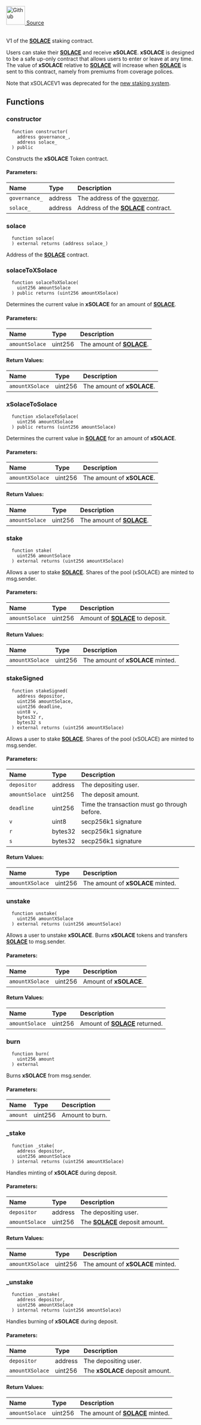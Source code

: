 <a href="https://github.com/solace-fi/solace-core/blob/main/contracts/staking/xSOLACEV1.sol"><img src="/img/github.svg" alt="Github" width="50px"/> Source</a><br/><br/>

V1 of the [**SOLACE**](./../SOLACE) staking contract.

Users can stake their [**SOLACE**](./../SOLACE) and receive **xSOLACE**. **xSOLACE** is designed to be a safe up-only contract that allows users to enter or leave at any time. The value of **xSOLACE** relative to [**SOLACE**](./../SOLACE) will increase when [**SOLACE**](./../SOLACE) is sent to this contract, namely from premiums from coverage polices.

Note that xSOLACEV1 was deprecated for the [new staking system](./xSOLACE).


## Functions
### constructor
```solidity
  function constructor(
    address governance_,
    address solace_
  ) public
```
Constructs the **xSOLACE** Token contract.


#### Parameters:
| Name | Type | Description                                                          |
| :--- | :--- | :------------------------------------------------------------------- |
| `governance_` | address | The address of the [governor](/docs/protocol/governance). |
| `solace_` | address | Address of the [**SOLACE**](./../SOLACE) contract. |

### solace
```solidity
  function solace(
  ) external returns (address solace_)
```
Address of the [**SOLACE**](./../SOLACE) contract.



### solaceToXSolace
```solidity
  function solaceToXSolace(
    uint256 amountSolace
  ) public returns (uint256 amountXSolace)
```
Determines the current value in **xSOLACE** for an amount of [**SOLACE**](./../SOLACE).


#### Parameters:
| Name | Type | Description                                                          |
| :--- | :--- | :------------------------------------------------------------------- |
| `amountSolace` | uint256 | The amount of [**SOLACE**](./../SOLACE). |

#### Return Values:
| Name                           | Type          | Description                                                                  |
| :----------------------------- | :------------ | :--------------------------------------------------------------------------- |
| `amountXSolace` | uint256 | The amount of **xSOLACE**. |

### xSolaceToSolace
```solidity
  function xSolaceToSolace(
    uint256 amountXSolace
  ) public returns (uint256 amountSolace)
```
Determines the current value in [**SOLACE**](./../SOLACE) for an amount of **xSOLACE**.


#### Parameters:
| Name | Type | Description                                                          |
| :--- | :--- | :------------------------------------------------------------------- |
| `amountXSolace` | uint256 | The amount of **xSOLACE**. |

#### Return Values:
| Name                           | Type          | Description                                                                  |
| :----------------------------- | :------------ | :--------------------------------------------------------------------------- |
| `amountSolace` | uint256 | The amount of [**SOLACE**](./../SOLACE). |

### stake
```solidity
  function stake(
    uint256 amountSolace
  ) external returns (uint256 amountXSolace)
```
Allows a user to stake [**SOLACE**](./../SOLACE).
Shares of the pool (xSOLACE) are minted to msg.sender.


#### Parameters:
| Name | Type | Description                                                          |
| :--- | :--- | :------------------------------------------------------------------- |
| `amountSolace` | uint256 | Amount of [**SOLACE**](./../SOLACE) to deposit. |

#### Return Values:
| Name                           | Type          | Description                                                                  |
| :----------------------------- | :------------ | :--------------------------------------------------------------------------- |
| `amountXSolace` | uint256 | The amount of **xSOLACE** minted. |

### stakeSigned
```solidity
  function stakeSigned(
    address depositor,
    uint256 amountSolace,
    uint256 deadline,
    uint8 v,
    bytes32 r,
    bytes32 s
  ) external returns (uint256 amountXSolace)
```
Allows a user to stake [**SOLACE**](./../SOLACE).
Shares of the pool (xSOLACE) are minted to msg.sender.


#### Parameters:
| Name | Type | Description                                                          |
| :--- | :--- | :------------------------------------------------------------------- |
| `depositor` | address | The depositing user. |
| `amountSolace` | uint256 | The deposit amount. |
| `deadline` | uint256 | Time the transaction must go through before. |
| `v` | uint8 | secp256k1 signature |
| `r` | bytes32 | secp256k1 signature |
| `s` | bytes32 | secp256k1 signature |

#### Return Values:
| Name                           | Type          | Description                                                                  |
| :----------------------------- | :------------ | :--------------------------------------------------------------------------- |
| `amountXSolace` | uint256 | The amount of **xSOLACE** minted. |

### unstake
```solidity
  function unstake(
    uint256 amountXSolace
  ) external returns (uint256 amountSolace)
```
Allows a user to unstake **xSOLACE**.
Burns **xSOLACE** tokens and transfers [**SOLACE**](./../SOLACE) to msg.sender.


#### Parameters:
| Name | Type | Description                                                          |
| :--- | :--- | :------------------------------------------------------------------- |
| `amountXSolace` | uint256 | Amount of **xSOLACE**. |

#### Return Values:
| Name                           | Type          | Description                                                                  |
| :----------------------------- | :------------ | :--------------------------------------------------------------------------- |
| `amountSolace` | uint256 | Amount of [**SOLACE**](./../SOLACE) returned. |

### burn
```solidity
  function burn(
    uint256 amount
  ) external
```
Burns **xSOLACE** from msg.sender.


#### Parameters:
| Name | Type | Description                                                          |
| :--- | :--- | :------------------------------------------------------------------- |
| `amount` | uint256 | Amount to burn. |

### _stake
```solidity
  function _stake(
    address depositor,
    uint256 amountSolace
  ) internal returns (uint256 amountXSolace)
```
Handles minting of **xSOLACE** during deposit.


#### Parameters:
| Name | Type | Description                                                          |
| :--- | :--- | :------------------------------------------------------------------- |
| `depositor` | address | The depositing user. |
| `amountSolace` | uint256 | The [**SOLACE**](./../SOLACE) deposit amount. |

#### Return Values:
| Name                           | Type          | Description                                                                  |
| :----------------------------- | :------------ | :--------------------------------------------------------------------------- |
| `amountXSolace` | uint256 | The amount of **xSOLACE** minted. |

### _unstake
```solidity
  function _unstake(
    address depositor,
    uint256 amountXSolace
  ) internal returns (uint256 amountSolace)
```
Handles burning of **xSOLACE** during deposit.


#### Parameters:
| Name | Type | Description                                                          |
| :--- | :--- | :------------------------------------------------------------------- |
| `depositor` | address | The depositing user. |
| `amountXSolace` | uint256 | The **xSOLACE** deposit amount. |

#### Return Values:
| Name                           | Type          | Description                                                                  |
| :----------------------------- | :------------ | :--------------------------------------------------------------------------- |
| `amountSolace` | uint256 | The amount of [**SOLACE**](./../SOLACE) minted. |

